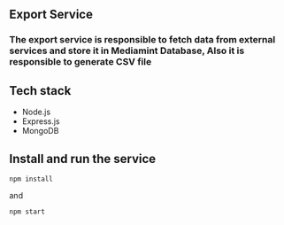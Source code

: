 ## Export Service


### The export service is responsible to fetch data from external services and store it in Mediamint Database, Also it is responsible to generate CSV file

## Tech stack

- Node.js
- Express.js
- MongoDB

## Install and run the service

`npm install`

and

`npm start`